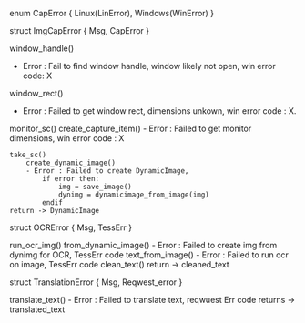 enum CapError {
    Linux(LinError),
    Windows(WinError)
}

struct ImgCapError {
    Msg, 
    CapError
}

window_handle()                  
- Error : Fail to find window handle, window likely not open, win error code: X

window_rect()
- Error : Failed to get window rect, dimensions unkown, win error code : X.

monitor_sc()
	create_capture_item()
    - Error : Failed to get monitor dimensions, win error code : X

	take_sc()
		create_dynamic_image()
        - Error : Failed to create DynamicImage, 
            if error then:
                img = save_image()
                dynimg = dynamicimage_from_image(img)
            endif
	return -> DynamicImage


struct OCRError {
    Msg,
    TessErr
}

run_ocr_img()
	from_dynamic_image()
    - Error : Failed to create img from dynimg for OCR, TessErr code
	text_from_image()
    - Error : Failed to run ocr on image, TessErr code
	clean_text()
	return -> cleaned_text


struct TranslationError {
    Msg, 
    Reqwest_error
}

translate_text()
    - Error : Failed to translate text, reqwuest Err code
	returns -> translated_text


